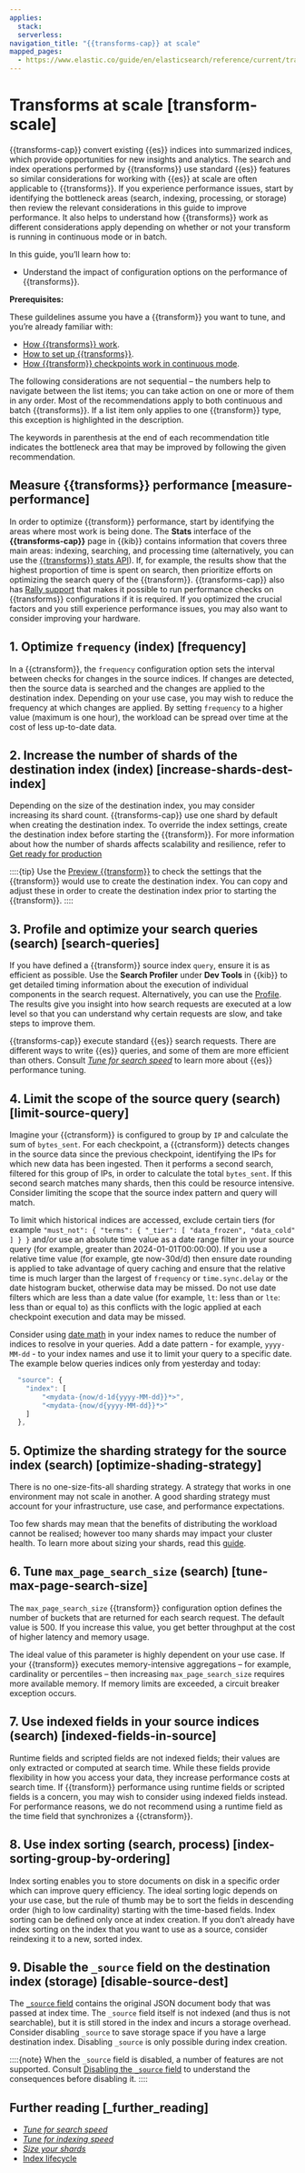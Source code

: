 ```yaml
---
applies:
  stack:
  serverless:
navigation_title: "{{transforms-cap}} at scale"
mapped_pages:
  - https://www.elastic.co/guide/en/elasticsearch/reference/current/transform-scale.html
---
```


# Transforms at scale [transform-scale]

{{transforms-cap}} convert existing {{es}} indices into summarized indices, which provide opportunities for new insights and analytics. The search and index operations performed by {{transforms}} use standard {{es}} features so similar considerations for working with {{es}} at scale are often applicable to {{transforms}}. If you experience performance issues, start by identifying the bottleneck areas (search, indexing, processing, or storage) then review the relevant considerations in this guide to improve performance. It also helps to understand how {{transforms}} work as different considerations apply depending on whether or not your transform is running in continuous mode or in batch.

In this guide, you’ll learn how to:

* Understand the impact of configuration options on the performance of {{transforms}}.

**Prerequisites:**

These guildelines assume you have a {{transform}} you want to tune, and you’re already familiar with:

* [How {{transforms}} work](transform-overview.md).
* [How to set up {{transforms}}](transform-setup.md).
* [How {{transform}} checkpoints work in continuous mode](transform-checkpoints.md).

The following considerations are not sequential – the numbers help to navigate between the list items; you can take action on one or more of them in any order. Most of the recommendations apply to both continuous and batch {{transforms}}. If a list item only applies to one {{transform}} type, this exception is highlighted in the description.

The keywords in parenthesis at the end of each recommendation title indicates the bottleneck area that may be improved by following the given recommendation.

## Measure {{transforms}} performance [measure-performance]

In order to optimize {{transform}} performance, start by identifying the areas where most work is being done. The **Stats** interface of the **{{transforms-cap}}** page in {{kib}} contains information that covers three main areas: indexing, searching, and processing time (alternatively, you can use the [{{transforms}} stats API](https://www.elastic.co/docs/api/doc/elasticsearch/operation/operation-transform-get-transform-stats)). If, for example, the results show that the highest proportion of time is spent on search, then prioritize efforts on optimizing the search query of the {{transform}}. {{transforms-cap}} also has [Rally support](https://esrally.readthedocs.io) that makes it possible to run performance checks on {{transforms}} configurations if it is required. If you optimized the crucial factors and you still experience performance issues, you may also want to consider improving your hardware.

## 1. Optimize `frequency` (index) [frequency]

In a {{ctransform}}, the `frequency` configuration option sets the interval between checks for changes in the source indices. If changes are detected, then the source data is searched and the changes are applied to the destination index. Depending on your use case, you may wish to reduce the frequency at which changes are applied. By setting `frequency` to a higher value (maximum is one hour), the workload can be spread over time at the cost of less up-to-date data.

## 2. Increase the number of shards of the destination index (index) [increase-shards-dest-index]

Depending on the size of the destination index, you may consider increasing its shard count. {{transforms-cap}} use one shard by default when creating the destination index. To override the index settings, create the destination index before starting the {{transform}}. For more information about how the number of shards affects scalability and resilience, refer to [Get ready for production](../../deploy-manage/index.md)

::::{tip}
Use the [Preview {{transform}}](https://www.elastic.co/docs/api/doc/elasticsearch/operation/operation-transform-preview-transform) to check the settings that the {{transform}} would use to create the destination index. You can copy and adjust these in order to create the destination index prior to starting the {{transform}}.
::::

## 3. Profile and optimize your search queries (search) [search-queries]

If you have defined a {{transform}} source index `query`, ensure it is as efficient as possible. Use the **Search Profiler** under **Dev Tools** in {{kib}} to get detailed timing information about the execution of individual components in the search request. Alternatively, you can use the [Profile](https://www.elastic.co/guide/en/elasticsearch/reference/current/search-profile.html). The results give you insight into how search requests are executed at a low level so that you can understand why certain requests are slow, and take steps to improve them.

{{transforms-cap}} execute standard {{es}} search requests. There are different ways to write {{es}} queries, and some of them are more efficient than others. Consult [*Tune for search speed*](../../deploy-manage/production-guidance/optimize-performance/search-speed.md) to learn more about {{es}} performance tuning.

## 4. Limit the scope of the source query (search) [limit-source-query]

Imagine your {{ctransform}} is configured to group by `IP` and calculate the sum of `bytes_sent`. For each checkpoint, a {{ctransform}} detects changes in the source data since the previous checkpoint, identifying the IPs for which new data has been ingested. Then it performs a second search, filtered for this group of IPs, in order to calculate the total `bytes_sent`. If this second search matches many shards, then this could be resource intensive. Consider limiting the scope that the source index pattern and query will match.

To limit which historical indices are accessed, exclude certain tiers (for example `"must_not": { "terms": { "_tier": [ "data_frozen", "data_cold" ] } }` and/or use an absolute time value as a date range filter in your source query (for example, greater than 2024-01-01T00:00:00). If you use a relative time value (for example, gte now-30d/d) then ensure date rounding is applied to take advantage of query caching and ensure that the relative time is much larger than the largest of `frequency` or `time.sync.delay` or the date histogram bucket, otherwise data may be missed. Do not use date filters which are less than a date value (for example, `lt`: less than  or `lte`: less than or equal to) as this conflicts with the logic applied at each checkpoint execution and data may be missed.

Consider using [date math](asciidocalypse://docs/elasticsearch/docs/reference/elasticsearch/rest-apis/api-conventions.md#api-date-math-index-names) in your index names to reduce the number of indices to resolve in your queries. Add a date pattern - for example, `yyyy-MM-dd` - to your index names and use it to limit your query to a specific date. The example below queries indices only from yesterday and today:

```js
  "source": {
    "index": [
        "<mydata-{now/d-1d{yyyy-MM-dd}}*>",
        "<mydata-{now/d{yyyy-MM-dd}}*>"
    ]
  },
```

## 5. Optimize the sharding strategy for the source index (search) [optimize-shading-strategy]

There is no one-size-fits-all sharding strategy. A strategy that works in one environment may not scale in another. A good sharding strategy must account for your infrastructure, use case, and performance expectations.

Too few shards may mean that the benefits of distributing the workload cannot be realised; however too many shards may impact your cluster health. To learn more about sizing your shards, read this [guide](../../deploy-manage/production-guidance/optimize-performance/size-shards.md).

## 6. Tune `max_page_search_size` (search) [tune-max-page-search-size]

The `max_page_search_size` {{transform}} configuration option defines the number of buckets that are returned for each search request. The default value is 500. If you increase this value, you get better throughput at the cost of higher latency and memory usage.

The ideal value of this parameter is highly dependent on your use case. If your {{transform}} executes memory-intensive aggregations – for example, cardinality or percentiles – then increasing `max_page_search_size` requires more available memory. If memory limits are exceeded, a circuit breaker exception occurs.

## 7. Use indexed fields in your source indices (search) [indexed-fields-in-source]

Runtime fields and scripted fields are not indexed fields; their values are only extracted or computed at search time. While these fields provide flexibility in how you access your data, they increase performance costs at search time. If {{transform}} performance using runtime fields or scripted fields is a concern, you may wish to consider using indexed fields instead. For performance reasons, we do not recommend using a runtime field as the time field that synchronizes a {{ctransform}}.

## 8. Use index sorting (search, process) [index-sorting-group-by-ordering]

Index sorting enables you to store documents on disk in a specific order which can improve query efficiency. The ideal sorting logic depends on your use case, but the rule of thumb may be to sort the fields in descending order (high to low cardinality) starting with the time-based fields. Index sorting can be defined only once at index creation. If you don’t already have index sorting on the index that you want to use as a source, consider reindexing it to a new, sorted index.

## 9. Disable the `_source` field on the destination index (storage) [disable-source-dest]

The [`_source` field](asciidocalypse://docs/elasticsearch/docs/reference/elasticsearch/mapping-reference/mapping-source-field.md) contains the original JSON document body that was passed at index time. The `_source` field itself is not indexed (and thus is not searchable), but it is still stored in the index and incurs a storage overhead. Consider disabling `_source` to save storage space if you have a large destination index. Disabling `_source` is only possible during index creation.

::::{note}
When the `_source` field is disabled, a number of features are not supported. Consult [Disabling the `_source` field](asciidocalypse://docs/elasticsearch/docs/reference/elasticsearch/mapping-reference/mapping-source-field.md#disable-source-field) to understand the consequences before disabling it.
::::

## Further reading [_further_reading]

* [*Tune for search speed*](../../deploy-manage/production-guidance/optimize-performance/search-speed.md)
* [*Tune for indexing speed*](../../deploy-manage/production-guidance/optimize-performance/indexing-speed.md)
* [*Size your shards*](../../deploy-manage/production-guidance/optimize-performance/size-shards.md)
* [Index lifecycle](../../manage-data/lifecycle/index-lifecycle-management/index-lifecycle.md)
